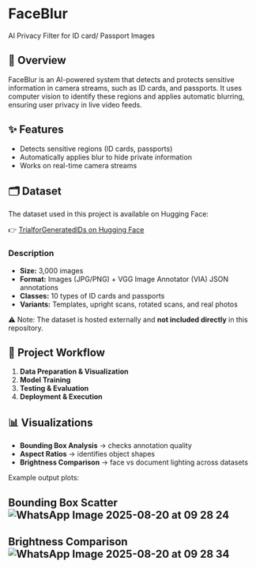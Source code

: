 # FaceBlur  
AI Privacy Filter for ID card/ Passport Images  

## 📌 Overview  
FaceBlur is an AI-powered system that detects and protects sensitive information in camera streams, such as ID cards, and passports. It uses computer vision to identify these regions and applies automatic blurring, ensuring user privacy in live video feeds.  

## ✨ Features  
- Detects sensitive regions (ID cards, passports)  
- Automatically applies blur to hide private information  
- Works on real-time camera streams  

## 🗂 Dataset 

The dataset used in this project is available on Hugging Face:

👉 [TrialforGeneratedIDs on Hugging Face](https://huggingface.co/datasets/AmAFakePerson123/TrialforGeneratedIDs)

### Description
- **Size:** 3,000 images  
- **Format:** Images (JPG/PNG) + VGG Image Annotator (VIA) JSON annotations  
- **Classes:** 10 types of ID cards and passports  
- **Variants:** Templates, upright scans, rotated scans, and real photos  

⚠️ Note: The dataset is hosted externally and **not included directly** in this repository.  

## 🚀 Project Workflow  
1. **Data Preparation & Visualization**  
2. **Model Training**
3.  **Testing & Evaluation**
4. **Deployment & Execution**  


## 📊 Visualizations  
- **Bounding Box Analysis** → checks annotation quality  
- **Aspect Ratios** → identifies object shapes  
- **Brightness Comparison** → face vs document lighting across datasets  

Example output plots:  
## **Bounding Box Scatter**![WhatsApp Image 2025-08-20 at 09 28 24](https://github.com/user-attachments/assets/c48f5222-91e5-477c-a6a1-c2a1a8a22160)

## **Brightness Comparison**![WhatsApp Image 2025-08-20 at 09 28 34](https://github.com/user-attachments/assets/a2c50a08-5e27-410f-aaa2-b0df2a9304c8)

